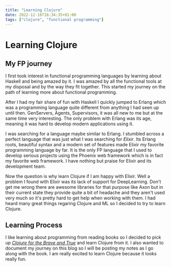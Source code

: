 ```yaml
---
title: "Learning Clojure"
date: 2022-12-16T16:34:35+01:00
tags: ["clojure", "functional programming"]
---
```


# Learning Clojure 

## My FP journey

I first took interest in functional programming languages by learning about Haskell and being
amazed by it. I was amazed by all the functional tools at my disposal and by the way they fit 
together. This started my journey on the path of learning more about functional programming.

After I had my fair share of fun with Haskell I quickly jumped to Erlang which was a programming language
quite different from anything I had seen up until then. GenServers, Agents, Supervisors, it was all new
to me but at the same time very interesting. The only problem with Erlang was its age, meaning it was
hard to develop modern applications using it.

I was searching for a language maybe similar to Erlang. I stumbled across a perfect language that was just
what I was searching for *Elixir*. Its Erlang roots, beautiful syntax and a modern set of features made Elixir 
my favorite programming language by far. It is the only FP language that I used to develop serious projects using
the Phoenix web framework which is in fact my favorite web framework. I have nothing but praise for Elixir and its
development team.

Now the question is why learn Clojure if I am happy with Elixir. Well a problem I found with Elixir was its lack
of support for DeepLearning. Don't get me wrong there are awesome libraries for that purpose like Axon but in their 
current state they provide quite a bit of headache and they aren't used very much so it's pretty hard to get help
when working with them. I had heard many great things regaring Clojure and ML so I decided to try to learn Clojure.

## Learning Process

I like learning about programming from reading books so I decided to pick up 
[*Clojure for the Brave and True*](https://www.braveclojure.com/) and learn Clojure from it.
I also wanted to document my journey on this blog so I will be posting my notes as I go along with the book.
I am really excited to learn Clojure because it looks really fun.

